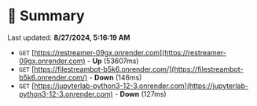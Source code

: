 # 📖 Summary
Last updated: **8/27/2024, 5:16:19 AM**

- `GET` [https://restreamer-09gx.onrender.com](https://restreamer-09gx.onrender.com) - **Up** (53607ms)
- `GET` [https://filestreambot-b5k6.onrender.com/](https://filestreambot-b5k6.onrender.com/) - **Down** (146ms)
- `GET` [https://jupyterlab-python3-12-3.onrender.com](https://jupyterlab-python3-12-3.onrender.com) - **Down** (127ms)
